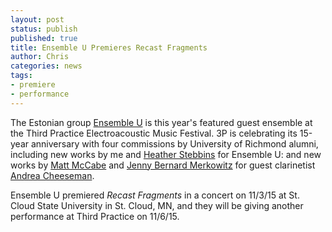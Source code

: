 ```yaml
---
layout: post
status: publish
published: true
title: Ensemble U Premieres Recast Fragments
author: Chris
categories: news
tags:
- premiere
- performance
---
```

The Estonian group [Ensemble U](http://uuu.ee/index_en.html) is this year's featured guest ensemble at the Third Practice Electroacoustic Music Festival. 3P is celebrating its 15-year anniversary with four commissions by University of Richmond alumni, including new works by me and [Heather Stebbins](http://heatherstebbins.com/) for Ensemble U: and new works by [Matt McCabe](http://www.euph0r1a.net/) and [Jenny Bernard Merkowitz](http://faculty.otterbein.edu/jmerkowitz/Site/Home.html) for guest clarinetist [Andrea Cheeseman](http://music.appstate.edu/faculty-staff/dr-andrea-cheeseman).

Ensemble U premiered *Recast Fragments* in a concert on 11/3/15 at St. Cloud State University in St. Cloud, MN, and they will be giving another performance at Third Practice on 11/6/15.
